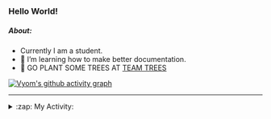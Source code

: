 ### Hello World!

##### About:
- Currently I am a student.
- 🌱 I’m learning how to make better documentation.
- 🌱 GO PLANT SOME TREES AT [TEAM TREES](https://teamtrees.org/)

[![Vyom's github activity graph](https://activity-graph.herokuapp.com/graph?username=Vyvy-vi)](https://github.com/ashutosh00710/github-readme-activity-graph)

---
<details>
  <summary>:zap: My Activity:</summary>
  
<!--START_SECTION:waka-->
![Code Time](http://img.shields.io/badge/Code%20Time-961%20hrs%202%20mins-blue)

**I'm a Night 🦉** 

```text
🌞 Morning    96 commits     ███░░░░░░░░░░░░░░░░░░░░░░   13.69% 
🌆 Daytime    170 commits    ██████░░░░░░░░░░░░░░░░░░░   24.25% 
🌃 Evening    229 commits    ████████░░░░░░░░░░░░░░░░░   32.67% 
🌙 Night      206 commits    ███████░░░░░░░░░░░░░░░░░░   29.39%

```
📅 **I'm Most Productive on Sunday** 

```text
Monday       100 commits    ███░░░░░░░░░░░░░░░░░░░░░░   14.27% 
Tuesday      115 commits    ████░░░░░░░░░░░░░░░░░░░░░   16.41% 
Wednesday    85 commits     ███░░░░░░░░░░░░░░░░░░░░░░   12.13% 
Thursday     103 commits    ███░░░░░░░░░░░░░░░░░░░░░░   14.69% 
Friday       105 commits    ███░░░░░░░░░░░░░░░░░░░░░░   14.98% 
Saturday     76 commits     ██░░░░░░░░░░░░░░░░░░░░░░░   10.84% 
Sunday       117 commits    ████░░░░░░░░░░░░░░░░░░░░░   16.69%

```


📊 **This Week I Spent My Time On** 

```text
🔥 Editors: 
VS Code                  11 hrs 14 mins      █████████████████████████   100.0%

🐱‍💻 Projects: 
CSF                      6 hrs 28 mins       ██████████████░░░░░░░░░░░   57.59% 
attendance-management-sys4 hrs 34 mins       ██████████░░░░░░░░░░░░░░░   40.64% 
praise                   11 mins             ░░░░░░░░░░░░░░░░░░░░░░░░░   1.77%

```


 Last Updated on 15/11/2022 12:10:26 UTC
<!--END_SECTION:waka-->
</details>
